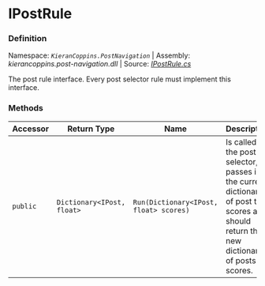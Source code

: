 # IPostRule

### Definition
Namespace: *`KieranCoppins.PostNavigation`* | Assembly: *kierancoppins.post-navigation.dll* | Source: [*IPostRule.cs*](../../../../Runtime/Rules/Interfaces/IPostRule.cs)

The post rule interface. Every post selector rule must implement this interface.

### Methods
| Accessor | Return Type | Name | Description |
|----------|-------------|------|-------------|
| `public` | `Dictionary<IPost, float>` | `Run(Dictionary<IPost, float> scores)` | Is called by the post selector, passes in the current dictionary of post to scores and should return the new dictionary of posts to scores. |
